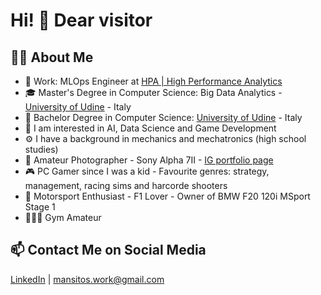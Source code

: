# Hi! 👋 Dear visitor

## 👦🏻 About Me
- 💼 Work: MLOps Engineer at [HPA | High Performance Analytics](https://hpa.ai)
- 🎓 Master's Degree in Computer Science: Big Data Analytics - [University of Udine](https://www.uniud.it/it) - Italy
- 📗 Bachelor Degree in Computer Science: [University of Udine](https://www.uniud.it/it) - Italy
- 🔭 I am interested in AI, Data Science and Game Development
- ⚙️ I have a background in mechanics and mechatronics (high school studies)
- 📸 Amateur Photographer - Sony Alpha 7II - [IG portfolio page](https://www.instagram.com/mansitos.ph)
- 🎮 PC Gamer since I was a kid - Favourite genres: strategy, management, racing sims and harcorde shooters
- 🚗 Motorsport Enthusiast - F1 Lover - Owner of BMW F20 120i MSport Stage 1
- 🏋🏻‍♂️ Gym Amateur
  
## 📫 Contact Me on Social Media
[LinkedIn](https://www.linkedin.com/in/andrea-mansi/) | mansitos.work@gmail.com
